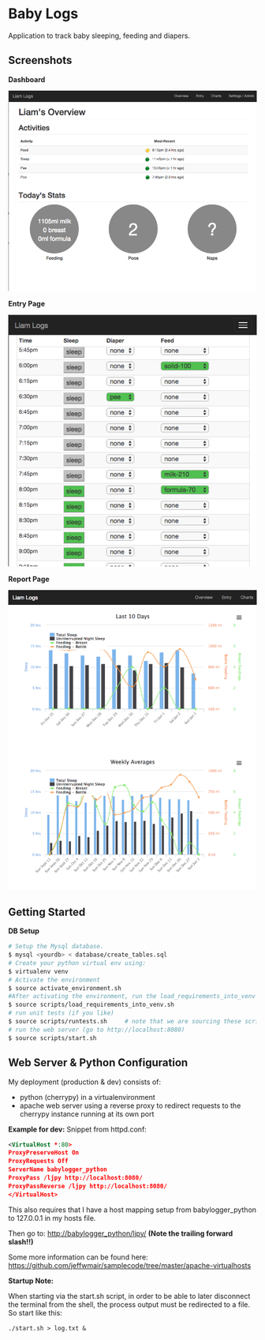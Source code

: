 # Baby Logs
Application to track baby sleeping, feeding and diapers.

## Screenshots

**Dashboard**

![Alt text](/docs/DashboardPage.png)

**Entry Page**

![Alt text](/docs/EntryPage.png)

**Report Page**

![Alt text](/docs/ReportPage.png)

## Getting Started

**DB Setup**


```bash
# Setup the Mysql database.  
$ mysql <yourdb> < database/create_tables.sql
# Create your python virtual env using:
$ virtualenv venv
# Activate the environment
$ source activate_environment.sh
#After activating the environment, run the load_requirements_into_venv script.
$ source scripts/load_requirements_into_venv.sh
# run unit tests (if you like)
$ source scripts/runtests.sh     # note that we are sourcing these scripts
# run the web server (go to http://localhost:8080)
$ source scripts/start.sh
```

## Web Server & Python Configuration
My deployment (production & dev) consists of:
* python (cherrypy) in a virtualenvironment
* apache web server using a reverse proxy to redirect requests to the cherrypy instance running at its own port

**Example for dev:**
Snippet from httpd.conf:

```xml
<VirtualHost *:80>
ProxyPreserveHost On
ProxyRequests Off
ServerName babylogger_python
ProxyPass /ljpy http://localhost:8080/
ProxyPassReverse /ljpy http://localhost:8080/
</VirtualHost>
```

This also requires that I have a host mapping setup from babylogger_python to 127.0.0.1 in my hosts file.

Then go to: [http://babylogger_python/ljpy/](http://babylogger_python/ljpy/) **(Note the trailing forward slash!!)**

Some more information can be found here: https://github.com/jeffwmair/samplecode/tree/master/apache-virtualhosts

**Startup Note:**

When starting via the start.sh script, in order to be able to later disconnect the terminal from the shell, the process output must be redirected to a file.  So start like this:

```shell
./start.sh > log.txt &
```
